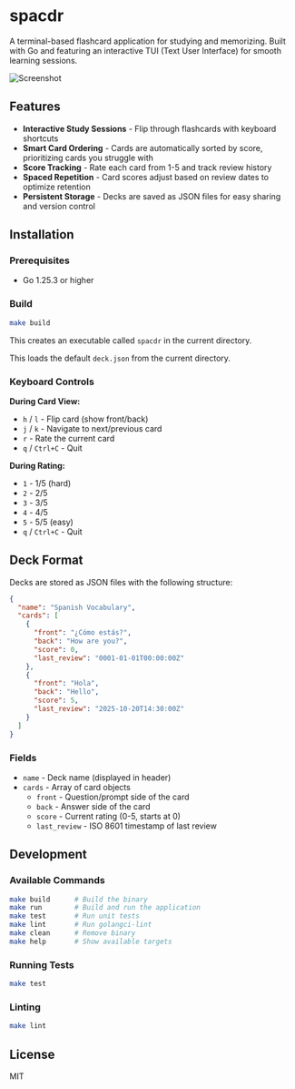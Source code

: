 # spacdr

A terminal-based flashcard application for studying and memorizing. Built with Go and featuring an interactive TUI (Text User Interface) for smooth learning sessions.

![Screenshot](https://i.imgur.com/e0EYHTU.png)

## Features

- **Interactive Study Sessions** - Flip through flashcards with keyboard shortcuts
- **Smart Card Ordering** - Cards are automatically sorted by score, prioritizing cards you struggle with
- **Score Tracking** - Rate each card from 1-5 and track review history
- **Spaced Repetition** - Card scores adjust based on review dates to optimize retention
- **Persistent Storage** - Decks are saved as JSON files for easy sharing and version control

## Installation

### Prerequisites

- Go 1.25.3 or higher

### Build

```bash
make build
```

This creates an executable called `spacdr` in the current directory.


This loads the default `deck.json` from the current directory.

### Keyboard Controls

**During Card View:**
- `h` / `l` - Flip card (show front/back)
- `j` / `k` - Navigate to next/previous card
- `r` - Rate the current card
- `q` / `Ctrl+C` - Quit

**During Rating:**
- `1` - 1/5 (hard)
- `2` - 2/5
- `3` - 3/5
- `4` - 4/5
- `5` - 5/5 (easy)
- `q` / `Ctrl+C` - Quit

## Deck Format

Decks are stored as JSON files with the following structure:

```json
{
  "name": "Spanish Vocabulary",
  "cards": [
    {
      "front": "¿Cómo estás?",
      "back": "How are you?",
      "score": 0,
      "last_review": "0001-01-01T00:00:00Z"
    },
    {
      "front": "Hola",
      "back": "Hello",
      "score": 5,
      "last_review": "2025-10-20T14:30:00Z"
    }
  ]
}
```

### Fields

- `name` - Deck name (displayed in header)
- `cards` - Array of card objects
  - `front` - Question/prompt side of the card
  - `back` - Answer side of the card
  - `score` - Current rating (0-5, starts at 0)
  - `last_review` - ISO 8601 timestamp of last review

## Development


### Available Commands

```bash
make build      # Build the binary
make run        # Build and run the application
make test       # Run unit tests
make lint       # Run golangci-lint
make clean      # Remove binary
make help       # Show available targets
```

### Running Tests

```bash
make test
```

### Linting

```bash
make lint
```
## License

MIT
